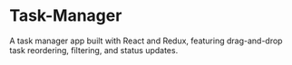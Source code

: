 # Task-Manager
A task manager app built with React and Redux, featuring drag-and-drop task reordering, filtering, and status updates.
